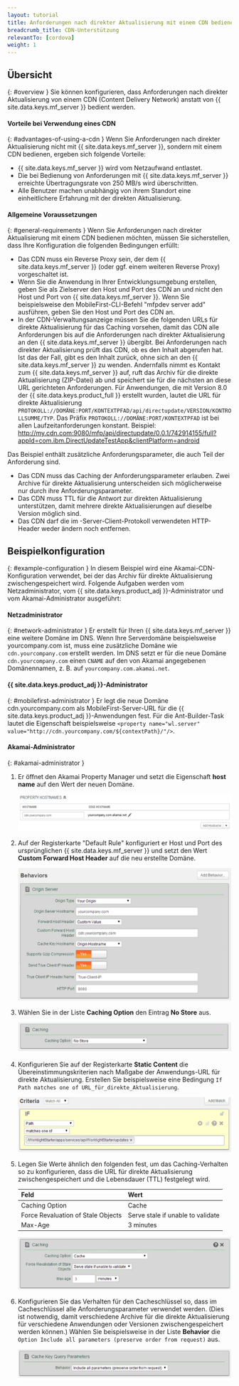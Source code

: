 ```yaml
---
layout: tutorial
title: Anforderungen nach direkter Aktualisierung mit einem CDN bedienen
breadcrumb_title: CDN-Unterstützung
relevantTo: [cordova]
weight: 1
---
```

## Übersicht
{: #overview }
Sie können konfigurieren, dass Anforderungen nach direkter Aktualisierung von einem CDN
(Content Delivery Network) anstatt von {{ site.data.keys.mf_server }} bedient werden.

#### Vorteile bei Verwendung eines CDN
{: #advantages-of-using-a-cdn }
Wenn Sie Anforderungen nach direkter Aktualisierung nicht mit
{{ site.data.keys.mf_server }}, sondern mit einem CDN bedienen, ergeben sich
folgende Vorteile: 

* {{ site.data.keys.mf_server }} wird vom Netzaufwand entlastet.
* Die bei Bedienung von Anforderungen mit
{{ site.data.keys.mf_server }} erreichte Übertragungsrate von 250 MB/s wird überschritten.
* Alle Benutzer machen unabhängig von ihrem Standort eine einheitlichere Erfahrung mit der direkten Aktualisierung.

#### Allgemeine Voraussetzungen
{: #general-requirements }
Wenn Sie Anforderungen nach direkter Aktualisierung mit einem CDN bedienen möchten, müssen Sie sicherstellen,
dass Ihre Konfiguration die folgenden Bedingungen erfüllt:

* Das CDN muss ein Reverse Proxy sein, der dem {{ site.data.keys.mf_server }} (oder ggf. einem weiteren
Reverse Proxy) vorgeschaltet ist.
* Wenn Sie die Anwendung in Ihrer Entwicklungsumgebung
erstellen, geben Sie als Zielserver den Host und Port des CDN an und nicht den Host und Port von
{{ site.data.keys.mf_server }}. Wenn Sie beispielsweise
den MobileFirst-CLI-Befehl
"mfpdev
server add" ausführen, geben Sie den Host und Port des CDN an. 
* In der CDN-Verwaltungsanzeige müssen Sie die folgenden URLs für direkte Aktualisierung für das Caching vorsehen, damit das CDN alle
Anforderungen bis auf die Anforderungen nach direkter Aktualisierung an den
{{ site.data.keys.mf_server }} übergibt. Bei Anforderungen nach direkter Aktualisierung
prüft das CDN,
ob es den Inhalt abgerufen hat. Ist das der Fall, gibt es den Inhalt zurück, ohne sich an den
{{ site.data.keys.mf_server }} zu wenden.
Andernfalls nimmt es Kontakt zum {{ site.data.keys.mf_server }} auf,
ruft das Archiv für die direkte Aktualisierung (ZIP-Datei) ab und speichert sie für die nächsten an diese URL gerichteten Anforderungen. Für Anwendungen, die mit
Version 8.0 der {{ site.data.keys.product_full }} erstellt wurden, lautet die URL für direkte Aktualisierung `PROTOKOLL://DOMÄNE:PORT/KONTEXTPFAD/api/directupdate/VERSION/KONTROLLSUMME/TYP`.
Das Präfix `PROTOKOLL://DOMÄNE:PORT/KONTEXTPFAD` ist bei
allen Laufzeitanforderungen konstant. Beispiel: http://my.cdn.com:9080/mfp/api/directupdate/0.0.1/742914155/full?appId=com.ibm.DirectUpdateTestApp&clientPlatform=android

Das
Beispiel enthält zusätzliche Anforderungsparameter, die auch Teil der Anforderung sind.

* Das CDN muss das Caching der Anforderungsparameter erlauben. Zwei Archive für direkte Aktualisierung unterscheiden sich möglicherweise nur
durch ihre Anforderungsparameter. 
* Das CDN muss TTL für die Antwort zur direkten Aktualisierung unterstützen, damit mehrere direkte Aktualisierungen auf dieselbe Version
möglich sind.
* Das CDN darf die im
-Server-Client-Protokoll verwendeten HTTP-Header weder ändern noch entfernen.

## Beispielkonfiguration
{: #example-configuration }
In diesem Beispiel wird eine
Akamai-CDN-Konfiguration verwendet, bei der das Archiv für direkte Aktualisierung zwischengespeichert wird. Folgende Aufgaben werden vom Netzadministrator, vom {{ site.data.keys.product_adj }}-Administrator und vom Akamai-Administrator ausgeführt:

#### Netzadministrator
{: #network-administrator }
Er erstellt für Ihren {{ site.data.keys.mf_server }} eine
weitere Domäne im DNS.
Wenn Ihre Serverdomäne beispielsweise yourcompany.com ist, muss eine zusätzliche Domäne wie
`cdn.yourcompany.com` erstellt werden. Im DNS setzt er für die neue Domäne `cdn.yourcompany.com` einen `CNAME` auf den von Akamai angegebenen Domänennamen, z. B. auf `yourcompany.com.akamai.net`. 

#### {{ site.data.keys.product_adj }}-Administrator
{: #mobilefirst-administrator }
Er legt die neue Domäne cdn.yourcompany.com als MobileFirst-Server-URL für die
{{ site.data.keys.product_adj }}-Anwendungen fest.
Für die Ant-Builder-Task lautet die Eigenschaft beispielsweise `<property name="wl.server" value="http://cdn.yourcompany.com/${contextPath}/"/>`.

#### Akamai-Administrator
{: #akamai-administrator }
1. Er öffnet den Akamai Property Manager und setzt die Eigenschaft **host name** auf den Wert der
neuen Domäne.


    ![Wert der Eigenschaft 'host name' auf die neue Domäne setzen](direct_update_cdn_3.jpg)
    
2. Auf der Registerkarte "Default Rule" konfiguriert er
Host und Port des ursprünglichen {{ site.data.keys.mf_server }} und setzt den
Wert **Custom Forward Host Header** auf die neu erstellte Domäne.


    ![Wert der Eigenschaft 'Custom Forward Host Header' auf neu erstellte Domäne setzen](direct_update_cdn_4.jpg)
    
3. Wählen Sie in der Liste **Caching Option** den Eintrag **No Store** aus. 

    ![Eintrag 'No Store' in der Liste 'Caching Option' auswählen](direct_update_cdn_5.jpg)

4. Konfigurieren Sie auf der Registerkarte **Static Content** die Übereinstimmungskriterien nach Maßgabe der Anwendungs-URL für direkte Aktualisierung. Erstellen Sie beispielsweise eine Bedingung `If Path matches one of URL_für_direkte_Aktualisierung`.

    ![Übereinstimmungskriterien nach Maßgabe der Anwendungs-URL für direkte Aktualisierung konfigurieren](direct_update_cdn_6.jpg)
    
5. Legen Sie Werte ähnlich den folgenden fest, um das Caching-Verhalten so zu konfigurieren, dass die URL für direkte Aktualisierung zwischengespeichert und die Lebensdauer (TTL) festgelegt wird.

    | Feld | Wert |
    |-------|-------|
    | Caching Option | Cache |
    | Force Revaluation of Stale Objects | Serve stale if unable to validate |
    | Max-Age | 3 minutes |

    ![Werte zum Konfigurieren des Caching-Verhaltens festlegen](direct_update_cdn_7.jpg)

6. Konfigurieren Sie das Verhalten für den Cacheschlüssel so, dass im Cacheschlüssel alle Anforderungsparameter verwendet werden. (Dies ist notwendig, damit verschiedene Archive für die direkte Aktualisierung für verschiedene Anwendungen oder Versionen zwischengespeichert werden können.) Wählen Sie beispielsweise in der Liste **Behavior** die `Option Include all parameters (preserve order from request)` aus.

    ![Verhalten des Cacheschlüssels so konfigurieren, dass alle Anforderungsparameter in dem Schlüssel verwendet werden](direct_update_cdn_8.jpg)


